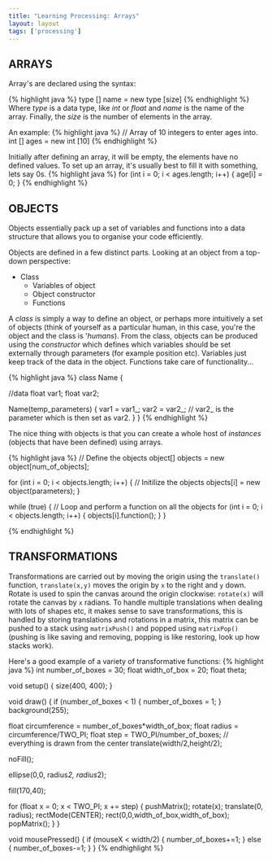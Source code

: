 ```yaml
---
title: "Learning Processing: Arrays"
layout: layout
tags: ['processing']
---
```

## ARRAYS
Array's are declared using the syntax:

{% highlight java %}
type [] name = new type [size]
{% endhighlight %}
Where _type_ is a data type, like _int_ or _float_ and _name_ is the name of the array. Finally, the _size_ is the number of elements in the array.

An example:
{% highlight java %}
// Array of 10 integers to enter ages into.
int [] ages = new int [10]
{% endhighlight %}

Initially after defining an array, it will be empty, the elements have no defined values. To set up an array, it's usually best to fill it with something, lets say 0s.
{% highlight java %}
for (int i = 0; i < ages.length; i++) {
  age[i] = 0;
}
{% endhighlight %}

## OBJECTS
Objects essentially pack up a set of variables and functions into a data structure that allows you to organise your code efficiently.

Objects are defined in a few distinct parts. Looking at an object from a top-down perspective:

- Class
  - Variables of object
  - Object constructor 
  - Functions

A _class_ is simply a way to define an object, or perhaps more intuitively a set of objects (think of yourself as a particular human, in this case, you're the object and the class is '_humans_). From the class, objects can be produced using the _constructor_ which defines which variables should be set externally through parameters (for example position etc). Variables just keep track of the data in the object. Functions take care of functionality...

{% highlight java %}
class Name {

  //data
  float var1;
  float var2;

  Name(temp_parameters) {
    var1 = var1_;
    var2 = var2_;
    // var2_ is the parameter which is then set as var2.
  }
}
{% endhighlight %}

The nice thing with objects is that you can create a whole host of _instances_ (objects that have been defined) using arrays.

{% highlight java %}
// Define the objects
object[] objects = new object[num_of_objects];

for (int i = 0; i < objects.length; i++) {
  // Initilize the objects
  objects[i] = new object(parameters);
}

while (true) {
  // Loop and perform a function on all the objects
  for (int i = 0; i < objects.length; i++) {
    objects[i].function();
  }
}

{% endhighlight %}

## TRANSFORMATIONS

Transformations are carried out by moving the origin using the `translate()` function, `translate(x,y)` moves the origin by `x` to the right and `y` down. Rotate is used to spin the canvas around the origin clockwise: `rotate(x)` will rotate the canvas by `x` radians. To handle multiple translations when dealing with lots of shapes etc, it makes sense to save transformations, this is handled by storing translations and rotations in a matrix, this matrix can be pushed to a stack using `matrixPush()` and popped using `matrixPop()` (pushing is like saving and removing, popping is like restoring, look up how stacks work).

Here's a good example of a variety of transformative functions:
{% highlight java %}
int number_of_boxes = 30;
float width_of_box = 20;
float theta;

void setup() {
  size(400, 400);
}

void draw() {
  if (number_of_boxes < 1) {
      number_of_boxes = 1;
  }
  background(255);

  float circumference = number_of_boxes*width_of_box;
  float radius = circumference/TWO_PI;
  float step = TWO_PI/number_of_boxes;
  // everything is drawn from the center
  translate(width/2,height/2);
  
  noFill();
  
  ellipse(0,0, radius*2, radius*2);
  
  fill(170,40);
  
  for (float x = 0; x < TWO_PI; x += step) {
    pushMatrix();
    rotate(x);
    translate(0, radius);
    rectMode(CENTER);
    rect(0,0,width_of_box,width_of_box);
    popMatrix();
  }
}

void mousePressed() {
  if (mouseX < width/2) {
    number_of_boxes+=1;
  }
  else {
    number_of_boxes-=1;
  }
}
{% endhighlight %}

<canvas data-processing-sources="sketches/boxes.pde"></canvas>
